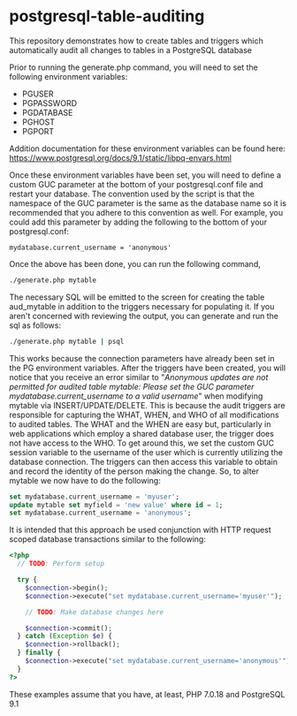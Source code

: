 # postgresql-table-auditing
This repository demonstrates how to create tables and triggers which automatically audit all changes to tables in a PostgreSQL database

Prior to running the generate.php command, you will need to set the following environment variables:
* PGUSER
* PGPASSWORD
* PGDATABASE
* PGHOST
* PGPORT

Addition documentation for these environment variables can be found here:
https://www.postgresql.org/docs/9.1/static/libpq-envars.html

Once these environment variables have been set, you will need to define a custom GUC parameter at the bottom of your postgresql.conf file and restart your database. The convention used by the script is that the namespace of the GUC parameter is the same as the database name so it is recommended that you adhere to this convention as well. For example, you could add this parameter by adding the following to the bottom of your postgresql.conf:
```
mydatabase.current_username = 'anonymous'
```

Once the above has been done, you can run the following command,
```bash
./generate.php mytable
```

The necessary SQL will be emitted to the screen for creating the table aud_mytable in addition to the triggers necessary for populating it. If you aren't concerned with reviewing the output, you can generate and run the sql as follows:
```bash
./generate.php mytable | psql
```

This works because the connection parameters have already been set in the PG environment variables. After the triggers have been created, you will notice that you receive an error similar to "*Anonymous updates are not permitted for audited table mytable: Please set the GUC parameter mydatabase.current_username to a valid username*" when modifying mytable via INSERT/UPDATE/DELETE. This is because the audit triggers are responsible for capturing the WHAT, WHEN, and WHO of all modifications to audited tables. The WHAT and the WHEN are easy but, particularly in web applications which employ a shared database user, the trigger does not have access to the WHO. To get around this, we set the custom GUC session variable to the username of the user which is currently utilizing the database connection. The triggers can then access this variable to obtain and record the identity of the person making the change. So, to alter mytable we now have to do the following:
```sql
set mydatabase.current_username = 'myuser';
update mytable set myfield = 'new value' where id = 1;
set mydatabase.current_username = 'anonymous';
```

It is intended that this approach be used conjunction with HTTP request scoped database transactions similar to the following:
```php
<?php
  // TODO: Perform setup

  try {
    $connection->begin();
    $connection->execute("set mydatabase.current_username='myuser'");

    // TODO: Make database changes here

    $connection->commit();
  } catch (Exception $e) {
    $connection->rollback();
  } finally {
    $connection->execute("set mydatabase.current_username='anonymous'");
  }
?>
```
These examples assume that you have, at least, PHP 7.0.18 and PostgreSQL 9.1
